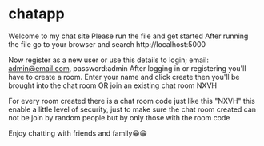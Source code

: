 # chatapp
Welcome to my chat site
Please run the file and get started
After running the file go to your browser and search http://localhost:5000

Now register as a new user or use this details to login; email: admin@email.com, password:admin
After logging in or registering you'll have to create a room.
Enter your name and click create then you'll be brought into the chat room
OR join an existing chat room NXVH

For every room created there is a chat room code just like this "NXVH" this enable a little level of security, just to make sure the chat room created can not be join by random people but by only those with the room code

Enjoy chatting with friends and family😁😁
